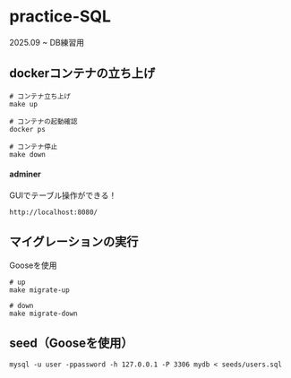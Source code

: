 # practice-SQL
2025.09 ~ DB練習用

## dockerコンテナの立ち上げ
```
# コンテナ立ち上げ
make up

# コンテナの起動確認
docker ps

# コンテナ停止
make down
```

#### adminer
GUIでテーブル操作ができる！
```
http://localhost:8080/
```

## マイグレーションの実行
Gooseを使用
```
# up
make migrate-up

# down
make migrate-down
```

## seed（Gooseを使用）
```
mysql -u user -ppassword -h 127.0.0.1 -P 3306 mydb < seeds/users.sql
```